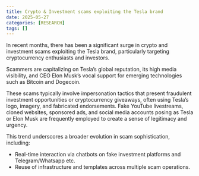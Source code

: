 ```yaml
---
title: Crypto & Investment scams exploiting the Tesla brand
date: 2025-05-27
categories: [RESEARCH]
tags: []
---
```


In recent months, there has been a significant surge in crypto and investment scams exploiting the Tesla brand, particularly targeting cryptocurrency enthusiasts and investors.

Scammers are capitalizing on Tesla’s global reputation, its high media visibility, and CEO Elon Musk’s vocal support for emerging technologies such as Bitcoin and Dogecoin.

These scams typically involve impersonation tactics that present fraudulent investment opportunities or cryptocurrency giveaways, often using Tesla’s logo, imagery, and fabricated endorsements. Fake YouTube livestreams, cloned websites, sponsored ads, and social media accounts posing as Tesla or Elon Musk are frequently employed to create a sense of legitimacy and urgency.

This trend underscores a broader evolution in scam sophistication, including:

- Real-time interaction via chatbots on fake investment platforms and Telegram/Whatsapp etc.
- Reuse of infrastructure and templates across multiple scam operations.